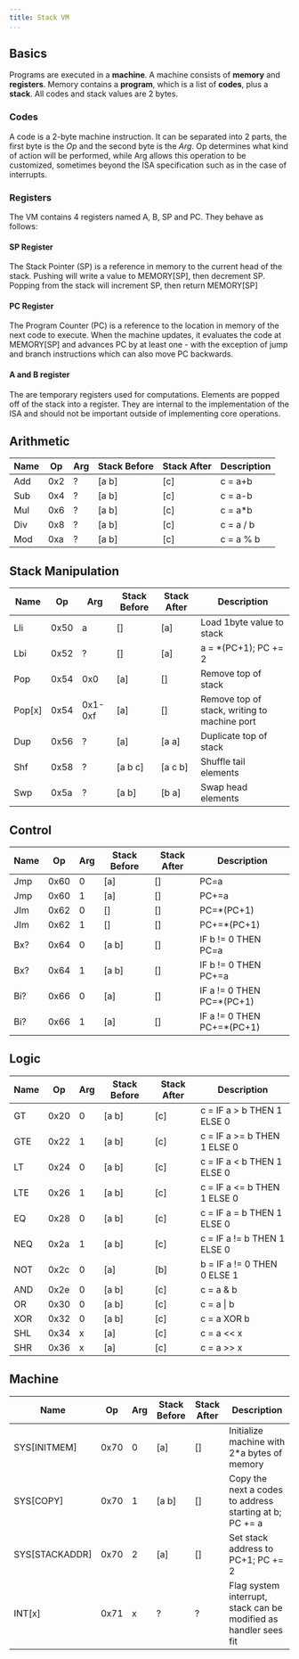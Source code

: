 ```yaml
---
title: Stack VM
...
```

## Basics

Programs are executed in a **machine**. A machine consists of **memory** and **registers**. Memory contains a **program**, which is a list of **codes**, plus a **stack**. All codes and stack values are 2 bytes.

### Codes
A code is a 2-byte machine instruction. It can be separated into 2 parts, the first byte is the *Op* and the second byte is the *Arg*. Op determines what kind of action will be performed, while Arg allows this operation to be customized, sometimes beyond the ISA specification such as in the case of interrupts.

### Registers
The VM contains 4 registers named A, B, SP and PC. They behave as follows:

#### SP Register
The Stack Pointer (SP) is a reference in memory to the current head of the stack. Pushing will write a value to MEMORY[SP], then decrement SP. Popping from the stack will increment SP, then return MEMORY[SP]

#### PC Register
The Program Counter (PC) is a reference to the location in memory of the next code to execute. When the machine updates, it evaluates the code at MEMORY[SP] and advances PC by at least one - with the exception of jump and branch instructions which can also move PC backwards.

#### A and B register
The are temporary registers used for computations. Elements are popped off of the stack into a register. They are internal to the implementation of the ISA and should not be important outside of implementing core operations.


## Arithmetic

|Name|Op|Arg|Stack Before|Stack After|Description|
|---|---|---|---|---|---|
|Add|0x2|?|[a b]|[c]| c = a+b|
|Sub|0x4|?|[a b]|[c]| c = a-b|
|Mul|0x6|?|[a b]|[c]| c = a\*b|
|Div|0x8|?|[a b]|[c]| c = a / b|
|Mod|0xa|?|[a b]|[c]| c = a % b|

## Stack Manipulation
|Name|Op|Arg|Stack Before|Stack After|Description|
|---|---|---|---|---|---|
|Lli|0x50|a|[]|[a]|Load 1byte value to stack|
|Lbi|0x52|?|[]|[a]|a = \*(PC+1); PC += 2|
|Pop|0x54|0x0|[a]|[]|Remove top of stack|
|Pop[x]|0x54|0x1-0xf|[a]|[]|Remove top of stack, writing to machine port|
|Dup|0x56|?|[a]|[a a]|Duplicate top of stack|
|Shf|0x58|?|[a b c]|[a c b]|Shuffle tail elements|
|Swp|0x5a|?|[a b]|[b a]|Swap head elements|

## Control
|Name|Op|Arg|Stack Before|Stack After|Description|
|---|---|---|---|---|---|
|Jmp|0x60|0|[a]|[]|PC=a|
|Jmp|0x60|1|[a]|[]|PC+=a|
|JIm|0x62|0|[]|[]|PC=\*(PC+1)|
|JIm|0x62|1|[]|[]|PC+=\*(PC+1)|
|Bx?|0x64|0|[a b]|[]|IF b != 0 THEN PC=a|
|Bx?|0x64|1|[a b]|[]|IF b != 0 THEN PC+=a|
|Bi?|0x66|0|[a]|[]|IF a != 0 THEN PC=\*(PC+1)|
|Bi?|0x66|1|[a]|[]|IF a != 0 THEN PC+=\*(PC+1)|

## Logic
|Name|Op|Arg|Stack Before|Stack After|Description|
|---|---|---|---|---|---|
|GT|0x20|0|[a b]|[c]|c = IF a > b THEN 1 ELSE 0|
|GTE|0x22|1|[a b]|[c]|c = IF a >= b THEN 1 ELSE 0|
|LT|0x24|0|[a b]|[c]|c = IF a < b THEN 1 ELSE 0|
|LTE|0x26|1|[a b]|[c]|c = IF a <= b THEN 1 ELSE 0|
|EQ|0x28|0|[a b]|[c]|c = IF a = b THEN 1 ELSE 0|
|NEQ|0x2a|1|[a b]|[c]|c = IF a != b THEN 1 ELSE 0|
|NOT|0x2c|0|[a]|[b]|b = IF a != 0 THEN 0 ELSE 1|
|AND|0x2e|0|[a b]|[c]|c = a & b|
|OR|0x30|0|[a b]|[c]|c = a \| b|
|XOR|0x32|0|[a b]|[c]|c = a XOR b|
|SHL|0x34|x|[a]|[c]|c = a << x|
|SHR|0x36|x|[a]|[c]|c = a >> x|

## Machine
|Name|Op|Arg|Stack Before|Stack After|Description|
|---|---|---|---|---|---|
|SYS[INITMEM]|0x70|0|[a]|[]|Initialize machine with 2\*a bytes of memory|
|SYS[COPY]|0x70|1|[a b]|[]|Copy the next a codes to address starting at b; PC += a|
|SYS[STACKADDR]|0x70|2|[a]|[]|Set stack address to PC+1; PC += 2|
|INT[x]|0x71|x|?|?|Flag system interrupt, stack can be modified as handler sees fit|

